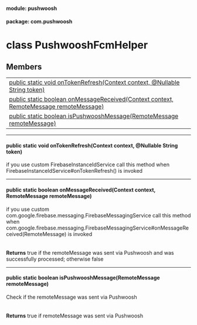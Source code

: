 
#### module: pushwoosh  

#### package: com.pushwoosh  

# <a name="heading"></a>class PushwooshFcmHelper  

## Members  

<table>
	<tr>
		<td><a href="#1ab8f2ea27b39641ad7de8967be7f98f4d">public static void onTokenRefresh(Context context, @Nullable String token)</a></td>
	</tr>
	<tr>
		<td><a href="#1a1fa70481f77dede755dd33208b110bc6">public static boolean onMessageReceived(Context context, RemoteMessage remoteMessage)</a></td>
	</tr>
	<tr>
		<td><a href="#1a5ef0a39a0cbb86bf1cc2ccf76bbad80a">public static boolean isPushwooshMessage(RemoteMessage remoteMessage)</a></td>
	</tr>
</table>


----------  
  

#### <a name="1ab8f2ea27b39641ad7de8967be7f98f4d"></a>public static void onTokenRefresh(Context context, @Nullable String token)  
if you use custom FirebaseInstanceIdService call this method when FirebaseInstanceIdService#onTokenRefresh() is invoked 

----------  
  

#### <a name="1a1fa70481f77dede755dd33208b110bc6"></a>public static boolean onMessageReceived(Context context, RemoteMessage remoteMessage)  
if you use custom com.google.firebase.messaging.FirebaseMessagingService call this method when com.google.firebase.messaging.FirebaseMessagingService#onMessageReceived(RemoteMessage) is invoked<br/><br/><br/><strong>Returns</strong> true if the remoteMessage was sent via Pushwoosh and was successfully processed; otherwise false 

----------  
  

#### <a name="1a5ef0a39a0cbb86bf1cc2ccf76bbad80a"></a>public static boolean isPushwooshMessage(RemoteMessage remoteMessage)  
Check if the remoteMessage was sent via Pushwoosh<br/><br/><br/><strong>Returns</strong> true if remoteMessage was sent via Pushwoosh 